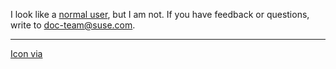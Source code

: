 I look like a [normal user](https://old.reddit.com/r/totallynotrobots), but I am not.
If you have feedback or questions, write to doc-team@suse.com.

---

[Icon via](https://www.svgrepo.com/svg/21117/robot)
